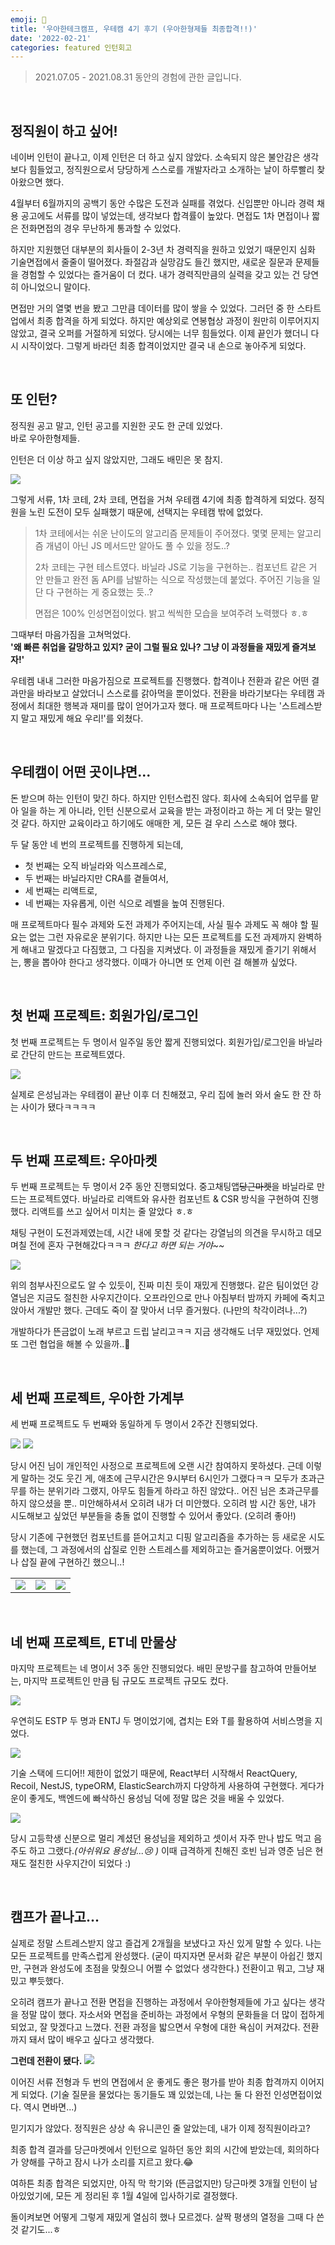 ```yaml
---
emoji: 🍗
title: '우아한테크캠프, 우테캠 4기 후기 (우아한형제들 최종합격!!)'
date: '2022-02-21'
categories: featured 인턴회고
---
```


> 2021.07.05 - 2021.08.31 동안의 경험에 관한 글입니다.

&nbsp;

## 정직원이 하고 싶어!
 
네이버 인턴이 끝나고, 이제 인턴은 더 하고 싶지 않았다. 소속되지 않은 불안감은 생각보다 힘들었고, 정직원으로서 당당하게 스스로를 개발자라고 소개하는 날이 하루빨리 찾아왔으면 했다.

4월부터 6월까지의 공백기 동안 수많은 도전과 실패를 겪었다. 신입뿐만 아니라 경력 채용 공고에도 서류를 많이 넣었는데, 생각보다 합격률이 높았다. 면접도 1차 면접이나 짧은 전화면접의 경우 무난하게 통과할 수 있었다.

하지만 지원했던 대부분의 회사들이 2-3년 차 경력직을 원하고 있었기 때문인지 심화 기술면접에서 줄줄이 떨어졌다. 좌절감과 실망감도 들긴 했지만, 새로운 질문과 문제들을 경험할 수 있었다는 즐거움이 더 컸다. 내가 경력직만큼의 실력을 갖고 있는 건 당연히 아니었으니 말이다.

면접만 거의 열몇 번을 봤고 그만큼 데이터를 많이 쌓을 수 있었다. 그러던 중 한 스타트업에서 최종 합격을 하게 되었다. 하지만 예상외로 연봉협상 과정이 원만히 이루어지지 않았고, 결국 오퍼를 거절하게 되었다. 당시에는 너무 힘들었다. 이제 끝인가 했더니 다시 시작이었다. 그렇게 바라던 최종 합격이었지만 결국 내 손으로 놓아주게 되었다.

&nbsp;

## 또 인턴?
 
정직원 공고 말고, 인턴 공고를 지원한 곳도 한 군데 있었다.  
바로 우아한형제들.

인턴은 더 이상 하고 싶지 않았지만, 그래도 배민은 못 참지.

![](4-0.png)

그렇게 서류, 1차 코테, 2차 코테, 면접을 거쳐 우테캠 4기에 최종 합격하게 되었다. 정직원을 노린 도전이 모두 실패했기 때문에, 선택지는 우테캠 밖에 없었다.

> 1차 코테에서는 쉬운 난이도의 알고리즘 문제들이 주어졌다.
> 몇몇 문제는 알고리즘 개념이 아닌 JS 메서드만 알아도 풀 수 있을 정도..?
> 
> 2차 코테는 구현 테스트였다. 바닐라 JS로 기능을 구현하는..
> 컴포넌트 같은 거 안 만들고 완전 돔 API를 남발하는 식으로 작성했는데 붙었다.
> 주어진 기능을 일단 다 구현하는 게 중요했는 듯..?
>
> 면접은 100% 인성면접이었다. 밝고 씩씩한 모습을 보여주려 노력했다 ㅎ.ㅎ

그때부터 마음가짐을 고쳐먹었다.  
**'왜 빠른 취업을 갈망하고 있지? 굳이 그럴 필요 있나? 그냥 이 과정들을 재밌게 즐겨보자!'**

우테켐 내내 그러한 마음가짐으로 프로젝트를 진행했다. 합격이나 전환과 같은 어떤 결과만을 바라보고 살았더니 스스로를 갉아먹을 뿐이었다. 전환을 바라기보다는 우테캠 과정에서 최대한 행복과 재미를 많이 얻어가고자 했다. 매 프로젝트마다 나는 '스트레스받지 말고 재밌게 해요 우리!'를 외쳤다.

&nbsp;

## 우테캠이 어떤 곳이냐면...

돈 받으며 하는 인턴이 맞긴 하다. 하지만 인턴스럽진 않다. 회사에 소속되어 업무를 맡아 일을 하는 게 아니라, 인턴 신분으로서 교육을 받는 과정이라고 하는 게 더 맞는 말인 것 같다. 하지만 교육이라고 하기에도 애매한 게, 모든 걸 우리 스스로 해야 했다.

두 달 동안 네 번의 프로젝트를 진행하게 되는데,
- 첫 번째는 오직 바닐라와 익스프레스로,
- 두 번째는 바닐라지만 CRA를 곁들여서,
- 세 번째는 리액트로,
- 네 번째는 자유롭게,
이런 식으로 레벨을 높여 진행된다.

매 프로젝트마다 필수 과제와 도전 과제가 주어지는데, 사실 필수 과제도 꼭 해야 할 필요는 없는 그런 자유로운 분위기다. 하지만 나는 모든 프로젝트를 도전 과제까지 완벽하게 해내고 말겠다고 다짐했고, 그 다짐을 지켜냈다. 이 과정들을 재밌게 즐기기 위해서는, 뽕을 뽑아야 한다고 생각했다. 이때가 아니면 또 언제 이런 걸 해볼까 싶었다.

&nbsp;

## 첫 번째 프로젝트: 회원가입/로그인

첫 번째 프로젝트는 두 명이서 일주일 동안 짧게 진행되었다. 회원가입/로그인을 바닐라로 간단히 만드는 프로젝트였다.

![](4-1.png)

실제로 은성님과는 우테캠이 끝난 이후 더 친해졌고, 우리 집에 놀러 와서 술도 한 잔 하는 사이가 됐다ㅋㅋㅋㅋ

&nbsp;

## 두 번째 프로젝트: 우아마켓

두 번째 프로젝트는 두 명이서 2주 동안 진행되었다. 중고채팅앱~~당근마켓~~을 바닐라로 만드는 프로젝트였다. 바닐라로 리액트와 유사한 컴포넌트 & CSR 방식을 구현하여 진행했다. 리액트를 쓰고 싶어서 미치는 줄 알았다 ㅎ.ㅎ

채팅 구현이 도전과제였는데, 시간 내에 못할 것 같다는 강열님의 의견을 무시하고 데모 며칠 전에 혼자 구현해갔다ㅋㅋㅋ _한다고 하면 되는 거야~~_

![](4-2.png)

위의 첨부사진으로도 알 수 있듯이, 진짜 미친 듯이 재밌게 진행했다. 같은 팀이었던 강열님은 지금도 절친한 사우지간이다. 오프라인으로 만나 아침부터 밤까지 카페에 죽치고 앉아서 개발만 했다. 근데도 죽이 잘 맞아서 너무 즐거웠다. (나만의 착각이려나...?)

개발하다가 뜬금없이 노래 부르고 드립 날리고ㅋㅋ 지금 생각해도 너무 재밌었다. 언제 또 그런 협업을 해볼 수 있을까..🥲

&nbsp;

## 세 번째 프로젝트, 우아한 가계부

세 번째 프로젝트도 두 번째와 동일하게 두 명이서 2주간 진행되었다.

![](4-3.png)
![](4-4.png)

당시 어진 님이 개인적인 사정으로 프로젝트에 오랜 시간 참여하지 못하셨다. 근데 이렇게 말하는 것도 웃긴 게, 애초에 근무시간은 9시부터 6시인가 그랬다ㅋㅋ 모두가 초과근무를 하는 분위기라 그랬지, 아무도 힘들게 하라고 하진 않았다.. 어진 님은 초과근무를 하지 않으셨을 뿐.. 미안해하셔서 오히려 내가 더 미안했다. 오히려 밤 시간 동안, 내가 시도해보고 싶었던 부분들을 충돌 없이 진행할 수 있어서 좋았다. (오히려 좋아!)

당시 기존에 구현했던 컴포넌트를 뜯어고치고 디핑 알고리즘을 추가하는 등 새로운 시도를 했는데, 그 과정에서의 삽질로 인한 스트레스를 제외하고는 즐거움뿐이었다. 어쨌거나 삽질 끝에 구현하긴 했으니..!

| | | |
| - | - | - |
| ![](4-5.png) | ![](4-6.png) | ![](4-7.png) |

&nbsp;

## 네 번째 프로젝트, ET네 만물상

마지막 프로젝트는 네 명이서 3주 동안 진행되었다. 배민 문방구를 참고하여 만들어보는, 마지막 프로젝트인 만큼 팀 규모도 프로젝트 규모도 컸다.

![](4-8.gif)

우연히도 ESTP 두 명과 ENTJ 두 명이었기에, 겹치는 E와 T를 활용하여 서비스명을 지었다.

![](4-9.png)

기술 스택에 드디어!! 제한이 없었기 때문에, React부터 시작해서 ReactQuery, Recoil, NestJS, typeORM, ElasticSearch까지 다양하게 사용하여 구현했다. 게다가 운이 좋게도, 백엔드에 빠삭하신 용성님 덕에 정말 많은 것을 배울 수 있었다.

![](4-10.png)

당시 고등학생 신분으로 멀리 계셨던 용성님을 제외하고 셋이서 자주 만나 밥도 먹고 음주도 하고 그랬다._(아쉬워요 용성님...😢 )_ 이때 급격하게 친해진 호빈 님과 영준 님은 현재도 절친한 사우지간이 되었다 :)

&nbsp;

## 캠프가 끝나고...

실제로 정말 스트레스받지 않고 즐겁게 2개월을 보냈다고 자신 있게 말할 수 있다. 나는 모든 프로젝트를 만족스럽게 완성했다. (굳이 따지자면 문서화 같은 부분이 아쉽긴 했지만, 구현과 완성도에 초점을 맞췄으니 어쩔 수 없었다 생각한다.) 전환이고 뭐고, 그냥 재밌고 뿌듯했다.

오히려 캠프가 끝나고 전환 면접을 진행하는 과정에서 우아한형제들에 가고 싶다는 생각을 정말 많이 했다. 자소서와 면접을 준비하는 과정에서 우형의 문화들을 더 많이 접하게 되었고, 잘 맞겠다고 느꼈다. 전환 과정을 밟으면서 우형에 대한 욕심이 커져갔다. 전환까지 돼서 많이 배우고 싶다고 생각했다.

**그런데 전환이 됐다.**
![](4-11.png)

이어진 서류 전형과 두 번의 면접에서 운 좋게도 좋은 평가를 받아 최종 합격까지 이어지게 되었다. (기술 질문을 물었다는 동기들도 꽤 있었는데, 나는 둘 다 완전 인성면접이었다. 역시 면바면...)

믿기지가 않았다. 정직원은 상상 속 유니콘인 줄 알았는데, 내가 이제 정직원이라고?

최종 합격 결과를 당근마켓에서 인턴으로 일하던 동안 회의 시간에 받았는데, 회의하다가 양해를 구하고 잠시 나가 소리를 지르고 왔다.😂

여하튼 최종 합격은 되었지만, 아직 막 학기와 (뜬금없지만) 당근마켓 3개월 인턴이 남아있었기에, 모든 게 정리된 후 1월 4일에 입사하기로 결정했다.

돌이켜보면 어떻게 그렇게 재밌게 열심히 했나 모르겠다. 살짝 평생의 열정을 그때 다 쓴 것 같기도...ㅎ

```toc
```